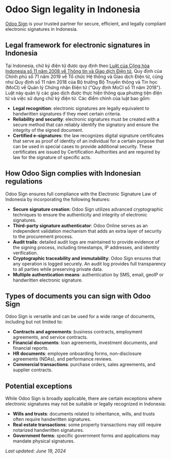 # Odoo Sign legality in Indonesia

[Odoo Sign](applications/productivity/sign.md) is your trusted partner for secure, efficient, and legally compliant
electronic signatures in Indonesia.

## Legal framework for electronic signatures in Indonesia

Tại Indonesia, chữ ký điện tử được quy định theo [Luật của Cộng hòa Indonesia số 11 năm 2008 về Thông tin và Giao dịch Điện tử](https://www.icnl.org/wp-content/uploads/Indonesia_elec.pdf), Quy định của Chính phủ số 71 năm 2019 về Tổ chức Hệ thống và Giao dịch Điện tử, cũng như Quy định số 11 năm 2018 của Bộ trưởng Bộ Truyền thông và Tin học (MoCI) về Quản lý Chứng nhận Điện tử ("Quy định MoCI số 11 năm 2018"). Luật này quản lý các giao dịch được thực hiện thông qua phương tiện điện tử và việc sử dụng chữ ký điện tử. Các điểm chính của luật bao gồm:

- **Legal recognition**: electronic signatures are legally equivalent to handwritten signatures if
  they meet certain criteria.
- **Reliability and security**: electronic signatures must be created with a secure method that can
  reliably identify the signatory and ensure the integrity of the signed document.
- **Certified e-signatures**: the law recognizes digital signature certificates that serve as proof
  of identity of an individual for a certain purpose that can be used in special cases to provide
  additional security. These certificates are issued by Certification Authorities and are required
  by law for the signature of specific acts.

## How Odoo Sign complies with Indonesian regulations

Odoo Sign ensures full compliance with the Electronic Signature Law of Indonesia by incorporating
the following features:

- **Secure signature creation**: Odoo Sign utilizes advanced cryptographic techniques to ensure the
  authenticity and integrity of electronic signatures.
- **Third-party signature authenticator**: Odoo Online serves as an independent validation mechanism
  that adds an extra layer of security to the procurement process.
- **Audit trails**: detailed audit logs are maintained to provide evidence of the signing process,
  including timestamps, IP addresses, and identity verification.
- **Cryptographic traceability and immutability**: Odoo Sign ensures that any operation is logged
  securely. An audit log provides full transparency to all parties while preserving private data.
- **Multiple authentication means**: authentication by SMS, email, geoIP or handwritten electronic
  signature.

## Types of documents you can sign with Odoo Sign

Odoo Sign is versatile and can be used for a wide range of documents, including but not limited to:

- **Contracts and agreements**: business contracts, employment agreements, and service contracts.
- **Financial documents**: loan agreements, investment documents, and financial reports.
- **HR documents**: employee onboarding forms, non-disclosure agreements (NDAs), and performance
  reviews.
- **Commercial transactions**: purchase orders, sales agreements, and supplier contracts.

## Potential exceptions

While Odoo Sign is broadly applicable, there are certain exceptions where electronic signatures may
not be suitable or legally recognized in Indonesia:

- **Wills and trusts**: documents related to inheritance, wills, and trusts often require
  handwritten signatures.
- **Real estate transactions**: some property transactions may still require notarized handwritten
  signatures.
- **Government forms**: specific government forms and applications may mandate physical signatures.

*Last updated: June 19, 2024*
